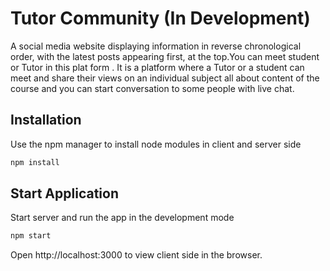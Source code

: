 # Tutor Community (In Development)

A social media website displaying information in reverse chronological order, with the
latest posts appearing first, at the top.You can meet student or Tutor in this plat form . It is a platform where a Tutor or a student can meet and share their 
views on an individual subject all about content of the course and you can start conversation to some people with live chat.

## Installation

Use the npm manager to install node modules in client and server side

```bash
npm install
```

## Start Application

Start server and run the app in the development mode

```bash
npm start
```

Open http://localhost:3000 to view client side in the browser.
